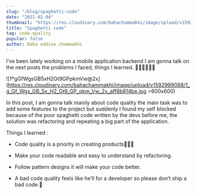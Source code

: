 ```yaml
---
slug: "/blog/spaghetti-code"
date: "2021-02-04"
thumbnail: "https://res.cloudinary.com/bahachammakhi/image/upload/v1592999088/1_g_Gf_Wgs_GB_5x_H2_Gt9_GP_pkm_Vw_2x_aff8b814be.jpg"
title: "Spaghetti code"
tag: code-quality
popular: false
author: Baha eddine chammakhi
---
```



I’ve been lately working on a mobile application backend I am gonna talk on the next posts the problems I faced, things I learned.
👨🏻‍💻👨🏻‍💻

![1*gGfWgsGB5xH2Gt9GPpkmVw@2x](https://res.cloudinary.com/bahachammakhi/image/upload/v1592999088/1_g_Gf_Wgs_GB_5x_H2_Gt9_GP_pkm_Vw_2x_aff8b814be.jpg =600x600)

In this post, I am gonna talk mainly about code quality the main task was to add some features to the project but suddenly I found my self blocked because of the poor spaghetti code written by the devs before me, the solution was refactoring and repeating a big part of the application.

Things I learned :

- Code quality is a priority in creating products👨🏻‍💻

- Make your code readable and easy to understand by refactoring.

- Follow pattern designs it will make your code better.

- A bad code quality feels like he’ll for a developer so please don’t ship a bad code.🥵